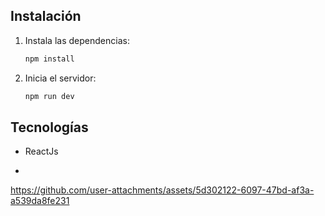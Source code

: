 ## Instalación

1. Instala las dependencias:
    ```bash
    npm install
    ```


2. Inicia el servidor:
    ```bash
    npm run dev
    ```

## Tecnologías

- ReactJs

- 

https://github.com/user-attachments/assets/5d302122-6097-47bd-af3a-a539da8fe231

